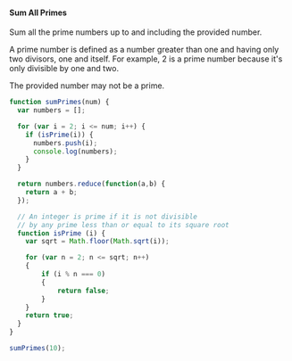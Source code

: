 #### Sum All Primes

Sum all the prime numbers up to and including the provided number.

A prime number is defined as a number greater than one and having only two divisors, one and itself. For example, 2 is a prime number because it's only divisible by one and two.

The provided number may not be a prime.

```javascript
function sumPrimes(num) {
  var numbers = [];

  for (var i = 2; i <= num; i++) {
    if (isPrime(i)) {
      numbers.push(i);
      console.log(numbers);
    }
  }

  return numbers.reduce(function(a,b) {
    return a + b;
  });

  // An integer is prime if it is not divisible
  // by any prime less than or equal to its square root
  function isPrime (i) {
    var sqrt = Math.floor(Math.sqrt(i));

    for (var n = 2; n <= sqrt; n++)
    {
        if (i % n === 0)
        {
            return false;
        }
    }
    return true;
  }
}

sumPrimes(10);
```
